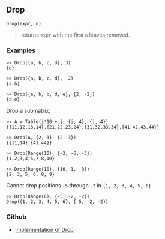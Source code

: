 ## Drop

```
Drop(expr, n)
```
> returns `expr` with the first `n` leaves removed.

### Examples

```
>> Drop({a, b, c, d}, 3)
{d}
 
>> Drop({a, b, c, d}, -2)
{a,b}
 
>> Drop({a, b, c, d, e}, {2, -2})
{a,e}
```

Drop a submatrix:

```
>> A = Table(i*10 + j, {i, 4}, {j, 4})
{{11,12,13,14},{21,22,23,24},{31,32,33,34},{41,42,43,44}}
 
>> Drop(A, {2, 3}, {2, 3})
{{11,14},{41,44}}
 
>> Drop(Range(10), {-2, -6, -3})
{1,2,3,4,5,7,8,10}
 
>> Drop(Range(10), {10, 1, -3})
{2, 3, 5, 6, 8, 9}
```

Cannot drop positions `-5` through `-2` in `{1, 2, 3, 4, 5, 6}`.

```
>> Drop(Range(6), {-5, -2, -2}) 
Drop({1, 2, 3, 4, 5, 6}, {-5, -2, -2})
```

### Github

* [Implementation of Drop](https://github.com/axkr/symja_android_library/blob/master/symja_android_library/matheclipse-core/src/main/java/org/matheclipse/core/builtin/ListFunctions.java#L2294) 
